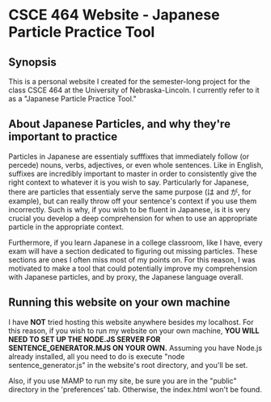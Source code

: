 <h1>CSCE 464 Website - Japanese Particle Practice Tool</h1>

<h2>Synopsis</h2>

This is a personal website I created for the semester-long project for the class CSCE 464 at the University of Nebraska-Lincoln.
I currently refer to it as a "Japanese Particle Practice Tool."

<h2>About Japanese Particles, and why they're important to practice</h2>

Particles in Japanese are essentialy sufffixes that immediately follow (or percede) nouns, verbs, adjectives, or even whole sentences.
Like in English, suffixes are incredibly important to master in order to consistently give the right context to whatever it is you wish to say.
Particularly for Japanese, there are particles that essentialy serve the same purpose (は and が, for example), but can really throw off your
sentence's context if you use them incorrectly. Such is why, if you wish to be fluent in Japanese, is it is very crucial you develop a deep comprehension
for when to use an appropriate particle in the appropriate context.

Furthermore, if you learn Japanese in a college classroom, like I have, every exam will have a section dedicated to figuring out missing particles.
These sections are ones I often miss most of my points on. For this reason, I was motivated to make a tool that could potentially improve my
comprehension with Japanese particles, and by proxy, the Japanese language overall.

<h2>Running this website on your own machine</h2>

I have <b>NOT</b> tried hosting this website anywhere besides my localhost. For this reason, if you wish to run my website on your own machine,
<b>YOU WILL NEED TO SET UP THE NODE.JS SERVER FOR SENTENCE_GENERATOR.MJS ON YOUR OWN.</b> Assuming you have Node.js already installed, all you
need to do is execute "node sentence_generator.js" in the website's root directory, and you'll be set.

Also, if you use MAMP to run my site, be sure you are in the "public" directory in the 'preferences' tab. Otherwise, the index.html won't be found.
